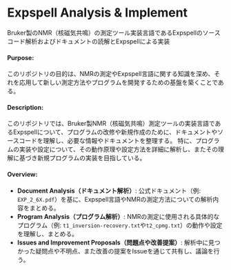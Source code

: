 # Expspell Analysis & Implement
Bruker製のNMR（核磁気共鳴）の測定ツール実装言語であるExpspellのソースコード解析およびドキュメントの読解とExpspellによる実装

#### **Purpose**:

このリポジトリの目的は、NMRの測定やExpspell言語に関する知識を深め、それを応用して新しい測定方法やプログラムを開発するための基盤を築くことである。

#### **Description**:

このリポジトリでは、Bruker製NMR（核磁気共鳴）測定ツールの実装言語であるExpspellについて、プログラムの改修や新規作成のために、ドキュメントやソースコードを理解し、必要な情報やドキュメントを整理する。
特に、プログラムの実装や設定について、その動作原理や設定方法を詳細に解析し、またその理解に基づき新規プログラムの実装を目指している。

#### **Overview**:

- **Document Analysis（ドキュメント解析）**: 公式ドキュメント（例: `EXP_2_6X.pdf`）を基に、Expspell言語やNMRの測定方法についての解析内容をまとめる。
- **Program Analysis（プログラム解析）**: NMRの測定に使用される具体的なプログラム（例: `t1_inversion-recovery.txt`や`t2_cpmg.txt`）の動作や設定を理解し、まとめる。
- **Issues and Improvement Proposals（問題点や改善提案）**: 解析中に見つかった疑問点や不明点、また改善の提案をIssueを通じて共有し、議論を行う。


